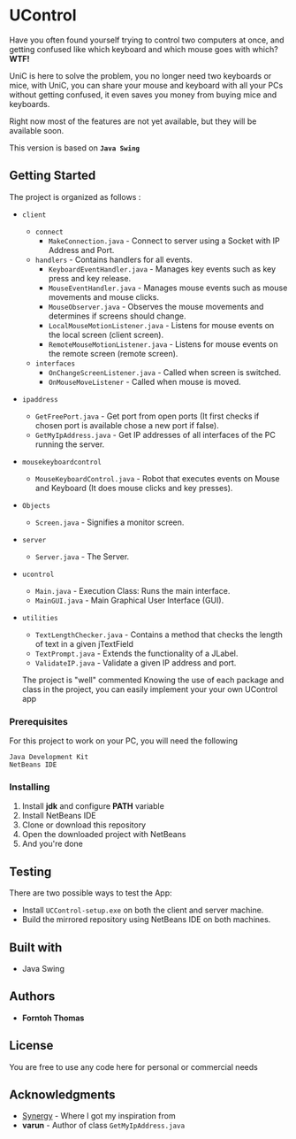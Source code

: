 # UControl
<p>Have you often found yourself trying to control two computers at once, and getting confused like which keyboard and which mouse goes with which? <b>WTF!</b></p>
<p>UniC is here to solve the problem, you no longer need two keyboards or mice, with UniC, you can share your mouse and keyboard with all your PCs without getting confused, it even saves you money from buying mice and keyboards.</p>
<p>Right now most of the features are not yet available, but they will be available soon.<p>

This version is based on **`Java Swing`**

## Getting Started
The project is organized as follows :
- `client`
  - `connect`
    - `MakeConnection.java` - Connect to server using a Socket with IP Address and Port.
  - `handlers` - Contains handlers for all events.
      - `KeyboardEventHandler.java` - Manages key events such as key press and key release.
      - `MouseEventHandler.java` - Manages mouse events such as mouse movements and mouse clicks.
      - `MouseObserver.java` - Observes the mouse movements and determines if screens should change.
      - `LocalMouseMotionListener.java` - Listens for mouse events on the local screen (client screen).
      - `RemoteMouseMotionListener.java` - Listens for mouse events on the remote screen (remote screen).
  - `interfaces`
    - `OnChangeScreenListener.java` - Called when screen is switched.
    - `OnMouseMoveListener` - Called when mouse is moved.
- `ipaddress`
  - `GetFreePort.java` - Get port from open ports (It first checks if chosen port is available chose a new port if false).
  - `GetMyIpAddress.java` - Get IP addresses of all interfaces of the PC running the server.
- `mousekeyboardcontrol`
  - `MouseKeyboardControl.java` - Robot that executes events on Mouse and Keyboard (It does mouse clicks and key presses).
- `Objects`
  - `Screen.java` - Signifies a monitor screen.
- `server`
  - `Server.java` - The Server.
- `ucontrol`
  - `Main.java` - Execution Class: Runs the main interface.
  - `MainGUI.java` - Main Graphical User Interface (GUI).
- `utilities`
  - `TextLengthChecker.java` - Contains a method that checks the length of text in a given jTextField
  - `TextPrompt.java` - Extends the functionality of a JLabel.
  - `ValidateIP.java` - Validate a given IP address and port.
  
  The project is "well" commented
  Knowing the use of each package and class in the project, you can easily implement your your own UControl app

### Prerequisites
For this project to work on your PC, you will need the following
```
Java Development Kit
NetBeans IDE
```
### Installing
1. Install **jdk** and configure **PATH** variable
2. Install NetBeans IDE
3. Clone or download this repository
4. Open the downloaded project with NetBeans
5. And you're done

## Testing
There are two possible ways to test the App: 
- Install `UCControl-setup.exe` on both the client and server machine.
- Build the mirrored repository using NetBeans IDE on both machines.

## Built with
- Java Swing

## Authors
- **Forntoh Thomas**

## License
You are free to use any code here for personal or commercial needs

## Acknowledgments
- [Synergy](https://symless.com/synergy) - Where I got my inspiration from
- **varun** - Author of class `GetMyIpAddress.java`